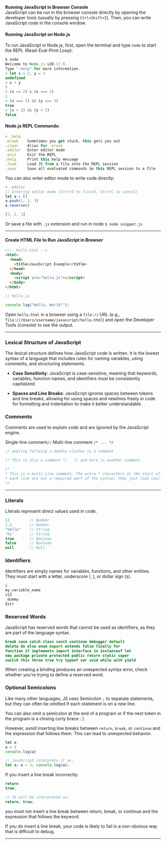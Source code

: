 
**Running JavaScript in Browser Console**     
JavaScript can be run in the browser console directly by opening the developer tools (usually by pressing `Ctrl+Shift+I`). Then, you can write JavaScript code in the console window.

#### Running JavaScript on Node.js      

To run JavaScript in Node.js, first, open the terminal and type `node` to start the REPL (Read-Eval-Print Loop):

```js
$ node
Welcome to Node.js v20.17.0.
Type ".help" for more information.
> let x = 2, y = 3
undefined
> x + y
5
> (x == 2) & (x === 2)
1
> (x === 2) && (y === 3)
true
> (x > 2) && (y < 3)
false
```

#### Node.js REPL Commands:

```js
> .help
.break    Sometimes you get stuck, this gets you out
.clear    Alias for .break
.editor   Enter editor mode
.exit     Exit the REPL
.help     Print this help message
.load     Load JS from a file into the REPL session
.save     Save all evaluated commands in this REPL session to a file
```

You can also enter editor mode to write code directly:

```js
> .editor
// Entering editor mode (Ctrl+D to finish, Ctrl+C to cancel)
let a = []
a.push(1, 2, 3)
a.reverse()

[3, 2, 1]
```

Or save a file with `.js` extension and run in node `$ node snippet.js`

---

#### Create HTML File to Run JavaScript in Browser

```html
<!-- hello.html -->
<html>
  <head>
    <title>JavaScript Example</title>
  </head>
  <body>
    <script src="hello.js"></script>
  </body>
</html>
```

```js
// hello.js

console.log("Hello, World!");
```

Open `hello.html` in a browser using a `file://` URL (e.g., `file:///Users/username/javascript/hello.html`) and open the Developer Tools (console) to see the output.

---

### Lexical Structure of JavaScript

The lexical structure defines how JavaScript code is written. It is the lowest syntax of a language that includes rules for naming variables, using comments, and structuring statements. 

- **Case Sensitivity**: JavaScript is case-sensitive, meaning that keywords, variables, function names, and identifiers must be consistently capitalized.

- **Spaces and Line Breaks**: JavaScript ignores spaces between tokens and line breaks, allowing for using spaces and newlines freely in code for formatting and indentation to make it better understandable.

### Comments

Comments are used to explain code and are ignored by the JavaScript engine.

Single-line comment`//`   Multi-line comment `/* ... */`
```js
// anyting follwing a double slashes is a comment

/* This is also a comment */   // and here is another comment.

/*
* This is a multi-line comment. The extra * characters at the start of
* each line are not a required part of the syntax; they just look cool!
*/
```

___

### Literals

Literals represent direct values used in code.

```js
12         // Number
1.2        // Number
"hello"    // String
'hi'       // String
true       // Boolean
false      // Boolean
null       // Null
```

### Identifiers

Identifiers are simply names for variables, functions, and other entities. They must start with a letter, underscore (`_`), or dollar sign (`$`).

```js
i
my_variable_name
v13
_dummy
$str
```

### Reserved Words

JavaScript has reserved words that cannot be used as identifiers, as they are part of the language syntax.

```js
break case catch class const continue debugger default
delete do else enum export extends false finally for
function if implements import interface in instanceof let
new package private protected public return static super
switch this throw true try typeof var void while with yield
```

When creating a binding produces an unexpected syntax error, check whether you’re trying to define a reserved word.

### Optional Semicolons

Like many other languages, JS uses Semicolon `;` to separate statements, but they can often be omitted if each statement is on a new line.

You can also omit a semicolon at the end of a program or if the next token in the program is a closing curly brace : }

However, avoid inserting line breaks between `return`, `break`, or `continue` and the expression that follows them. This can lead to unexpected behavior.

```js
let a
a = 3
console.log(a)

// JavaScript interprets it as:
let a; a = 3; console.log(a);
```

If you insert a line break incorrectly:
```js
return
true;

// JS will be interpreted as:
return; true;
```

you must not insert a line break between return, break, or continue and the expression that follows the keyword. 

If you do insert a line break, your code is likely to fail in a non-obvious way that is difficult to debug.


____

